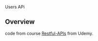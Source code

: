 Users APi

## Overview
code from course [Restful-APIs](https://www.udemy.com/restful-apis/#) from Udemy.